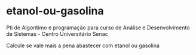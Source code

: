 # etanol-ou-gasolina

Pti de Algorítimo e programação para curso de Análise e Desenvolvimento de Sistemas - Centro Universitário Senac

Calcule se vale mais a pena abastecer com etanol ou gasolina
